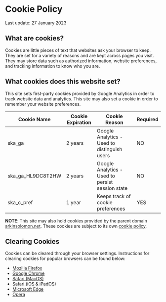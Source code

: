 <h1 id="cookie-policy-page">Cookie Policy</h1>

Last update: 27 January 2023

<h2 id="cookie-policy-first-heading">What are cookies?</h2>
Cookies are little pieces of text that websites ask your browser to keep. They are set for a variety of reasons and are kept across pages you visit. They may store data such as authorized information, website preferences, and tracking information to know who you are.

## What cookies does this website set?
This site sets first-party cookies provided by Google Analytics in order to track website data and analytics. This site may also set a cookie in order to remember your website preferences. 

| Cookie Name       | Cookie Expiration | Cookie Reason                                    | Required |
|-------------------|-------------------|--------------------------------------------------|----------|
| ska_ga            | 2 years           | Google Analytics - Used to distinguish users     | NO       |
| ska_ga_HL9DC8T2HW | 2 years           | Google Analytics - Used to persist session state | NO       |
| ska_c_pref        | 1 year            | Keeps track of cookie preferences                | YES      |

**NOTE**: This site may also hold cookies provided by the parent domain [arkinsolomon.net](https://arkinsolomon.net). These cookies are subject to its own [cookie policy](https://arkinsolomon.net/cookie-policy).

## Clearing Cookies

Cookies can be cleared through your browser settings. Instructions for clearing cookies for popular browsers can be found below:

- [Mozilla Firefox](https://support.mozilla.org/en-US/kb/clear-cookies-and-site-data-firefox)
- [Google Chrome](https://support.google.com/accounts/answer/32050?hl=en&co=GENIE.Platform%3DDesktop)
- [Safari (MacOS)](https://support.apple.com/guide/safari/manage-cookies-sfri11471/mac)
- [Safari (iOS & iPadOS)](https://support.apple.com/en-us/HT201265)
- [Microsoft Edge](https://www.google.com/search?client=safari&rls=en&q=edge+clear+cookies&ie=UTF-8&oe=UTF-8)
- [Opera](https://www.opera.com/use-cases/clean-browser-and-remove-trackers)